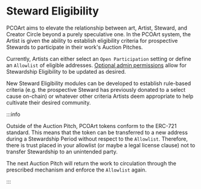 # Steward Eligibility

PCOArt aims to elevate the relationship between art, Artist, Steward, and Creator Circle beyond a purely speculative one. In the PCOArt system, the Artist is given the ability to establish eligibility criteria for prospective Stewards to participate in their work's Auction Pitches.

Currently, Artists can either select an `Open Participation` setting or define an `Allowlist` of eligible addresses. [Optional admin permissions](admin-permissions) allow for Stewardship Eligibility to be updated as desired.

New Steward Eligibility modules can be developed to establish rule-based criteria (e.g. the prospective Steward has previously donated to a select cause on-chain) or whatever other criteria Artists deem appropriate to help cultivate their desired community.

:::info

Outside of the Auction Pitch, PCOArt tokens conform to the ERC-721 standard. This means that the token can be transferred to a new address during a Stewardship Period without respect to the `Allowlist`. Therefore, there is trust placed in your allowlist (or maybe a legal license clause) not to transfer Stewardship to an unintended party. 

The next Auction Pitch will return the work to circulation through the prescribed mechanism and enforce the `Allowlist` again.

:::